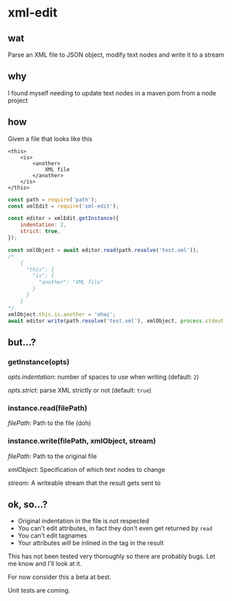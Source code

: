 # xml-edit

## wat

Parse an XML file to JSON object, modify text nodes and write it to a stream

## why

I found myself needing to update text nodes in a maven pom from a node project

## how

Given a file that looks like this
```
<this>
    <is>
        <another>
            XML file
        </another>
    </is>
</this>
```

```javascript
const path = require('path');
const xmlEdit = require('xml-edit');

const editor = xmlEdit.getInstance({
    indentation: 2,
    strict: true,
});

const xmlObject = await editor.read(path.resolve('test.xml'));
/*
    {
      "this": {
        "is": {
          "another": "XML file"
        }
      }
    }
*/
xmlObject.this.is.another = 'ohai';
await editor.write(path.resolve('test.xml'), xmlObject, process.stdout);
```

## but...?

### getInstance(opts)

_opts.indentation_: number of spaces to use when writing
(default: `2`)

_opts.strict_: parse XML strictly or not
(default: `true`)

### instance.read(filePath)

_filePath_: Path to the file (doh)

### instance.write(filePath, xmlObject, stream)

_filePath_: Path to the original file

_xmlObject_: Specification of which text nodes to change

_stream_: A writeable stream that the result gets sent to

## ok, so...?

* Original indentation in the file is not respected
* You can't edit attributes, in fact they don't even get returned by `read`
* You can't edit tagnames
* Your attributes *will* be inlined in the tag in the result

This has not been tested very thoroughly so there are probably bugs. Let me know and I'll look at it.

For now consider this a beta at best.

Unit tests are coming.
